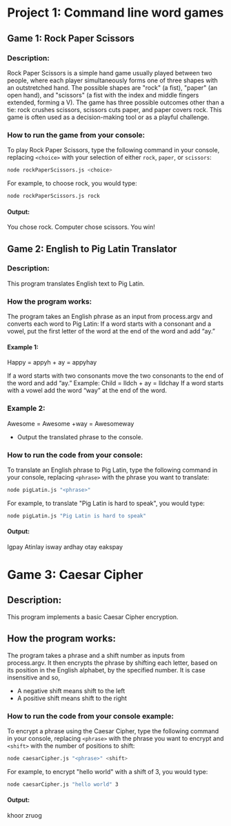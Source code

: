 # Project 1: Command line word games

## Game 1: Rock Paper Scissors

### Description: 
Rock Paper Scissors is a simple hand game usually played between two people, where each player simultaneously forms one of three shapes with an outstretched hand. 
The possible shapes are "rock" (a fist), "paper" (an open hand), and "scissors" (a fist with the index and middle fingers extended, forming a V). 
The game has three possible outcomes other than a tie: rock crushes scissors, scissors cuts paper, and paper covers rock. 
This game is often used as a decision-making tool or as a playful challenge.

### How to run the game from your console:
To play Rock Paper Scissors, type the following command in your console, replacing `<choice>` with your selection of either `rock`, `paper`, or `scissors`:

```sh
node rockPaperScissors.js <choice>
```

For example, to choose rock, you would type:

```sh
node rockPaperScissors.js rock
```
#### Output:
You chose rock. Computer chose scissors. You win!


## Game 2: English to Pig Latin Translator

### Description: 
This program translates English text to Pig Latin.

### How the program works:
The program takes an English phrase as an input from process.argv and converts each word to Pig Latin:
If a word starts with a consonant and a vowel, put the first letter of the word at the end of the word and add “ay.”

#### Example 1: 
Happy = appyh + ay = appyhay

If a word starts with two consonants move the two consonants to the end of the word and add “ay.”
Example: Child = Ildch + ay = Ildchay
If a word starts with a vowel add the word “way” at the end of the word.

### Example 2: 
Awesome = Awesome +way = Awesomeway
- Output the translated phrase to the console.

### How to run the code from your console:
To translate an English phrase to Pig Latin, type the following command in your console, replacing `<phrase>` with the phrase you want to translate:

```sh
node pigLatin.js "<phrase>"
```

For example, to translate "Pig Latin is hard to speak", you would type:

```sh
node pigLatin.js "Pig Latin is hard to speak"
```
#### Output: 
Igpay Atinlay isway ardhay otay eakspay


# Game 3: Caesar Cipher

## Description:
This program implements a basic Caesar Cipher encryption.

## How the program works:
The program takes a phrase and a shift number as inputs from process.argv. It then encrypts the phrase by shifting each letter, based on its position in the English alphabet, by the specified number. It is case insensitive and so,
- A negative shift means shift to the left
- A positive shift means shift to the right

### How to run the code from your console example:
To encrypt a phrase using the Caesar Cipher, type the following command in your console, replacing `<phrase>` with the phrase you want to encrypt and `<shift>` with the number of positions to shift:

```sh
node caesarCipher.js "<phrase>" <shift>
```

For example, to encrypt "hello world" with a shift of 3, you would type:

```sh
node caesarCipher.js "hello world" 3
```
#### Output:
khoor zruog

